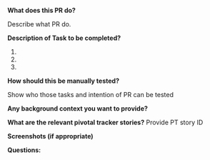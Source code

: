 **What does this PR do?**

Describe what PR do.

**Description of Task to be completed?**

1.
2.
3.

**How should this be manually tested?**

Show who those tasks and intention of PR can be tested

**Any background context you want to provide?**

**What are the relevant pivotal tracker stories?**
Provide PT story ID

**Screenshots (if appropriate)**

**Questions:**